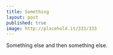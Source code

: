 ```yaml
---
title: Something
layout: post
published: true
image: http://placehold.it/333/333
---
```

Something else and then something else. 
